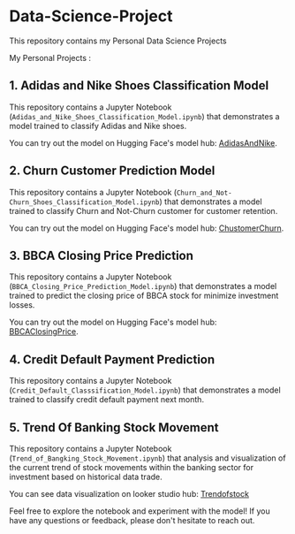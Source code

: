 # Data-Science-Project

This repository contains my Personal Data Science Projects

My Personal Projects :
## 1. Adidas and Nike Shoes Classification Model

This repository contains a Jupyter Notebook (`Adidas_and_Nike_Shoes_Classification_Model.ipynb`) that demonstrates a model trained to classify Adidas and Nike shoes. 

You can try out the model on Hugging Face's model hub: [AdidasAndNike](https://huggingface.co/spaces/hilalrd/AdidasAndNike).

## 2. Churn Customer Prediction Model

This repository contains a Jupyter Notebook (`Churn_and_Not-Churn_Shoes_Classification_Model.ipynb`) that demonstrates a model trained to classify Churn and Not-Churn customer for customer retention. 

You can try out the model on Hugging Face's model hub: [ChustomerChurn](https://huggingface.co/spaces/hilalrd/CustomerChurn).

## 3. BBCA Closing Price Prediction

This repository contains a Jupyter Notebook (`BBCA_Closing_Price_Prediction_Model.ipynb`) that demonstrates a model trained to predict the closing price of BBCA stock for minimize investment losses.

You can try out the model on Hugging Face's model hub: [BBCAClosingPrice](https://huggingface.co/spaces/hilalrd/PrediksiHargaPenutupan).

## 4. Credit Default Payment Prediction

This repository contains a Jupyter Notebook (`Credit_Default_Classsification_Model.ipynb`) that demonstrates a model trained to classify credit default payment next month.

## 5. Trend Of Banking Stock Movement

This repository contains a Jupyter Notebook (`Trend_of_Bangking_Stock_Movement.ipynb`) that analysis and visualization of the current trend of stock movements within the banking sector for investment based on historical data trade.

You can see data visualization on looker studio hub: [Trendofstock](https://lookerstudio.google.com/reporting/2b8ed0b1-ec4e-45ea-be98-53c953d1c7c7)


Feel free to explore the notebook and experiment with the model! If you have any questions or feedback, please don't hesitate to reach out.
